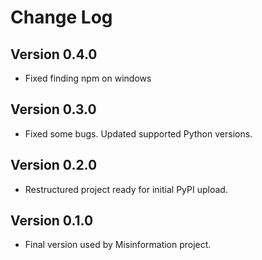 # Change Log

## Version 0.4.0
* Fixed finding npm on windows

## Version 0.3.0
* Fixed some bugs. Updated supported Python versions.

## Version 0.2.0
* Restructured project ready for initial PyPI upload.

## Version 0.1.0
* Final version used by Misinformation project.

